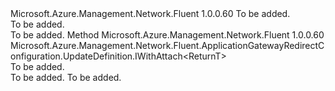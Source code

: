 <Type Name="IWithQueryStringIncluded&lt;ReturnT&gt;" FullName="Microsoft.Azure.Management.Network.Fluent.ApplicationGatewayRedirectConfiguration.UpdateDefinition.IWithQueryStringIncluded&lt;ReturnT&gt;">
  <TypeSignature Language="C#" Value="public interface IWithQueryStringIncluded&lt;ReturnT&gt;" />
  <TypeSignature Language="ILAsm" Value=".class public interface auto ansi abstract IWithQueryStringIncluded`1&lt;ReturnT&gt;" />
  <TypeSignature Language="DocId" Value="T:Microsoft.Azure.Management.Network.Fluent.ApplicationGatewayRedirectConfiguration.UpdateDefinition.IWithQueryStringIncluded`1" />
  <TypeSignature Language="VB.NET" Value="Public Interface IWithQueryStringIncluded(Of ReturnT)" />
  <TypeSignature Language="F#" Value="type IWithQueryStringIncluded&lt;'ReturnT&gt; = interface" />
  <AssemblyInfo>
    <AssemblyName>Microsoft.Azure.Management.Network.Fluent</AssemblyName>
    <AssemblyVersion>1.0.0.60</AssemblyVersion>
  </AssemblyInfo>
  <TypeParameters>
    <TypeParameter Name="ReturnT" />
  </TypeParameters>
  <Interfaces />
  <Docs>
    <typeparam name="ReturnT">To be added.</typeparam>
    <summary>To be added.</summary>
    <remarks>To be added.</remarks>
  </Docs>
  <Members>
    <Member MemberName="WithQueryStringIncluded">
      <MemberSignature Language="C#" Value="public Microsoft.Azure.Management.Network.Fluent.ApplicationGatewayRedirectConfiguration.UpdateDefinition.IWithAttach&lt;ReturnT&gt; WithQueryStringIncluded ();" />
      <MemberSignature Language="ILAsm" Value=".method public hidebysig newslot virtual instance class Microsoft.Azure.Management.Network.Fluent.ApplicationGatewayRedirectConfiguration.UpdateDefinition.IWithAttach`1&lt;!ReturnT&gt; WithQueryStringIncluded() cil managed" />
      <MemberSignature Language="DocId" Value="M:Microsoft.Azure.Management.Network.Fluent.ApplicationGatewayRedirectConfiguration.UpdateDefinition.IWithQueryStringIncluded`1.WithQueryStringIncluded" />
      <MemberSignature Language="VB.NET" Value="Public Function WithQueryStringIncluded () As IWithAttach(Of ReturnT)" />
      <MemberSignature Language="F#" Value="abstract member WithQueryStringIncluded : unit -&gt; Microsoft.Azure.Management.Network.Fluent.ApplicationGatewayRedirectConfiguration.UpdateDefinition.IWithAttach&lt;'ReturnT&gt;" Usage="iWithQueryStringIncluded.WithQueryStringIncluded " />
      <MemberType>Method</MemberType>
      <AssemblyInfo>
        <AssemblyName>Microsoft.Azure.Management.Network.Fluent</AssemblyName>
        <AssemblyVersion>1.0.0.60</AssemblyVersion>
      </AssemblyInfo>
      <ReturnValue>
        <ReturnType>Microsoft.Azure.Management.Network.Fluent.ApplicationGatewayRedirectConfiguration.UpdateDefinition.IWithAttach&lt;ReturnT&gt;</ReturnType>
      </ReturnValue>
      <Parameters />
      <Docs>
        <summary>To be added.</summary>
        <returns>To be added.</returns>
        <remarks>To be added.</remarks>
      </Docs>
    </Member>
  </Members>
</Type>